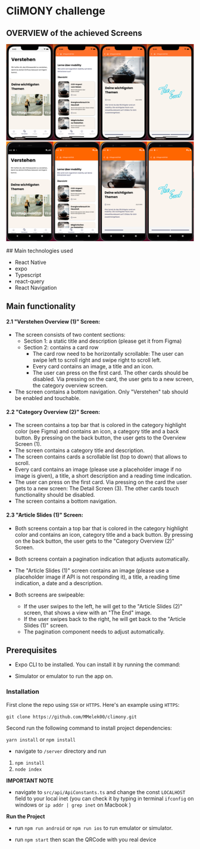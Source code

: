 # CliMONY challenge

## OVERVIEW of the achieved Screens

<p float="Left">
    <img src="assets/iosScreenShot.png" width="1000" title="Gallery">
    <img src="assets/androidScreenShot.png" width="1000" title="Gallery">
</p>
## Main technologies used

- React Native
- expo
- Typescript
- react-query
- React Navigation

## Main functionality

#### 2.1 **"Verstehen Overview (1)" Screen:**

- The screen consists of two content sections:
  - Section 1: a static title and description (please get it from Figma)
  - Section 2: contains a card row
    - The card row need to be horizontally scrollable: The user can swipe left to scroll right and swipe right to scroll left.
    - Every card contains an image, a title and an icon.
    - The user can press on the first card. The other cards should be disabled. Via pressing on the card, the user gets to a new screen, the category overview screen.
- The screen contains a bottom navigation. Only "Verstehen" tab should be enabled and touchable.

#### 2.2 **"Category Overview (2)" Screen:**

- The screen contains a top bar that is colored in the category highlight color (see Figma) and contains an icon, a category title and a back button. By pressing on the back button, the user gets to the Overview Screen (1).
- The screen contains a category title and description.
- The screen contains cards a scrollable list (top to down) that allows to scroll.
- Every card contains an image (please use a placeholder image if no image is given), a title, a short description and a reading time indication.
- The user can press on the first card. Via pressing on the card the user gets to a new screen: The Detail Screen (3). The other cards touch functionality should be disabled.
- The screen contains a bottom navigation.

#### 2.3 **"Article Slides (1)" Screen:**

- Both screens contain a top bar that is colored in the category highlight color and contains an icon, category title and a back button. By pressing on the back button, the user gets to the "Category Overview (2)" Screen.
- Both screens contain a pagination indication that adjusts automatically.
- The "Article Slides (1)" screen contains an image (please use a placeholder image if API is not responding it), a title, a reading time indication, a date and a description.

- Both screens are swipeable:
  - If the user swipes to the left, he will get to the "Article Slides (2)" screen, that shows a view with an "The End" image.
  - If the user swipes back to the right, he will get back to the "Article Slides (1)" screen.
  - The pagination component needs to adjust automatically.

## Prerequisites

- Expo CLI to be installed. You can install it by running the command:

- Simulator or emulator to run the app on.

### Installation

First clone the repo using `SSH` or `HTTPS`.
Here's an example using `HTTPS`:

`git clone https://github.com/MMelek00/climony.git`

Second run the following command to install project dependencies:

`yarn install` or `npm install`

- navigate to `/server` directory and run

1. `npm install`
2. `node index`

**IMPORTANT NOTE**

- navigate to `src/api/ApiConstants.ts` and change the const `LOCALHOST` field to your local inet (you can check it by typing in terminal `ifconfig` on windows or `ip addr | grep inet` on Macbook )

**Run the Project**

- run `npm run android` or `npm run ios` to run emulator or simulator.

- run `npm start` then scan the QRCode with you real device
